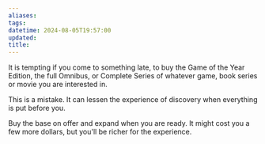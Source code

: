 ```yaml
---
aliases: 
tags: 
datetime: 2024-08-05T19:57:00
updated: 
title: 
---
```

It is tempting if you come to something late, to buy the Game of the Year Edition, the full Omnibus, or Complete Series of whatever game, book series or movie you are interested in.

This is a mistake. It can lessen the experience of discovery when everything is put before you.

Buy the base on offer and expand when you are ready. It might cost you a few more dollars, but you'll be richer for the experience.